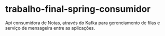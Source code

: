 # trabalho-final-spring-consumidor
Api consumidora de Notas, através do Kafka para gerenciamento de filas e serviço de mensageira entre as aplicações.
